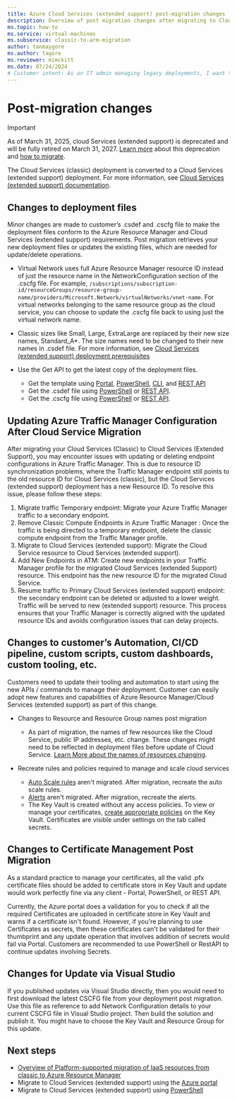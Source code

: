 ```yaml
---
title: Azure Cloud Services (extended support) post-migration changes
description: Overview of post migration changes after migrating to Cloud Services (extended support)
ms.topic: how-to
ms.service: virtual-machines
ms.subservice: classic-to-arm-migration
author: tanmaygore
ms.author: tagore
ms.reviewer: mimckitt
ms.date: 07/24/2024
# Customer intent: As an IT admin managing legacy deployments, I want to update deployment files, automation scripts, and resource configurations post-migration to Azure Resource Manager, so that I can ensure compatibility, manage endpoints, and leverage new features in Cloud Services (extended support).
---
```

 
# Post-migration changes

> [!IMPORTANT]
> As of March 31, 2025, cloud Services (extended support) is deprecated and will be fully retired on March 31, 2027. [Learn more](https://aka.ms/csesretirement) about this deprecation and [how to migrate](https://aka.ms/cses-retirement-march-2025).

The Cloud Services (classic) deployment is converted to a Cloud Services (extended support) deployment. For more information, see [Cloud Services (extended support) documentation](deploy-prerequisite.md).  

## Changes to deployment files 

Minor changes are made to customer’s .csdef and .cscfg file to make the deployment files conform to the Azure Resource Manager and Cloud Services (extended support) requirements. Post migration retrieves your new deployment files or updates the existing files, which are needed for update/delete operations.  

- Virtual Network uses full Azure Resource Manager resource ID instead of just the resource name in the NetworkConfiguration section of the .cscfg file. For example, `/subscriptions/subscription-id/resourceGroups/resource-group-name/providers/Microsoft.Network/virtualNetworks/vnet-name`. For virtual networks belonging to the same resource group as the cloud service, you can choose to update the .cscfg file back to using just the virtual network name.  

- Classic sizes like Small, Large, ExtraLarge are replaced by their new size names, Standard_A*. The size names need to be changed to their new names in .csdef file. For more information, see [Cloud Services (extended support) deployment prerequisites](deploy-prerequisite.md#required-definition-file-updates)

- Use the Get API to get the latest copy of the deployment files. 
    - Get the template using [Portal](../azure-resource-manager/templates/export-template-portal.md), [PowerShell](../azure-resource-manager/management/manage-resource-groups-powershell.md#export-resource-groups-to-templates), [CLI](../azure-resource-manager/management/manage-resource-groups-cli.md#export-resource-groups-to-templates), and [REST API](/rest/api/resources/resourcegroups/exporttemplate) 
    - Get the .csdef file using [PowerShell](/powershell/module/az.cloudservice/?preserve-view=true&view=azps-5.4.0#cloudservice) or [REST API](/rest/api/compute/cloudservices/rest-get-package). 
    - Get the .cscfg file using [PowerShell](/powershell/module/az.cloudservice/?preserve-view=true&view=azps-5.4.0#cloudservice) or [REST API](/rest/api/compute/cloudservices/rest-get-package). 
    
## Updating Azure Traffic Manager Configuration After Cloud Service Migration

After migrating your Cloud Services (Classic) to Cloud Services (Extended Support), you may encounter issues with updating or deleting endpoint configurations in Azure Traffic Manager. This is due to resource ID synchronization problems, where the Traffic Manager endpoint still points to the old resource ID for Cloud Services (classic), but the Cloud Services (extended support) deployment has a new Resource ID. To resolve this issue, please follow these steps:
1.	Migrate traffic Temporary endpoint: Migrate your Azure Traffic Manager traffic to a secondary endpoint.
2.	Remove Classic Compute Endpoints in Azure Traffic Manager : Once the traffic is being directed to a temporary endpoint, delete the classic compute endpoint from the Traffic Manager profile.
3.	Migrate to Cloud Services (extended support): Migrate the Cloud Service resource to Cloud Services (extended support).
4.	Add New Endpoints in ATM: Create new endpoints in your Traffic Manager profile for the migrated Cloud Services (extended Support) resource. This endpoint has the new resource ID for the migrated Cloud Service.
5.	Resume traffic to Primary Cloud Services (extended support) endpoint: the secondary endpoint can be deleted or adjusted to a lower weight. Traffic will be served to new (extended support) resource.
This process ensures that your Traffic Manager is correctly aligned with the updated resource IDs and avoids configuration issues that can delay projects.


## Changes to customer’s Automation, CI/CD pipeline, custom scripts, custom dashboards, custom tooling, etc.  

Customers need to update their tooling and automation to start using the new APIs / commands to manage their deployment. Customer can easily adopt new features and capabilities of Azure Resource Manager/Cloud Services (extended support) as part of this change. 

- Changes to Resource and Resource Group names post migration
    - As part of migration, the names of few resources like the Cloud Service, public IP addresses, etc. change. These changes might need to be reflected in deployment files before update of Cloud Service. [Learn More about the names of resources changing](in-place-migration-technical-details.md#translation-of-resources-and-naming-convention-post-migration).  

- Recreate rules and policies required to manage and scale cloud services 
    - [Auto Scale rules](configure-scaling.md) aren't migrated. After migration, recreate the auto scale rules.  
    - [Alerts](enable-alerts.md) aren't migrated. After migration, recreate the alerts.
    - The Key Vault is created without any access policies. To view or manage your certificates, [create appropriate policies](/azure/key-vault/general/assign-access-policy-portal) on the Key Vault. Certificates are visible under settings on the tab called secrets.


## Changes to Certificate Management Post Migration 

As a standard practice to manage your certificates, all the valid .pfx certificate files should be added to certificate store in Key Vault and update would work perfectly fine via any client - Portal, PowerShell, or REST API.

Currently, the Azure portal does a validation for you to check if all the required Certificates are uploaded in certificate store in Key Vault and warns if a certificate isn't found. However, if you're planning to use Certificates as secrets, then these certificates can't be validated for their thumbprint and any update operation that involves addition of secrets would fail via Portal. Customers are recommended to use PowerShell or RestAPI to continue updates involving Secrets.


## Changes for Update via Visual Studio
If you published updates via Visual Studio directly, then you would need to first download the latest CSCFG file from your deployment post migration. Use this file as reference to add Network Configuration details to your current CSCFG file in Visual Studio project. Then build the solution and publish it. You might have to choose the Key Vault and Resource Group for this update.


## Next steps
- [Overview of Platform-supported migration of IaaS resources from classic to Azure Resource Manager](/azure/virtual-machines/migration-classic-resource-manager-overview)
- Migrate to Cloud Services (extended support) using the [Azure portal](in-place-migration-portal.md)
- Migrate to Cloud Services (extended support) using [PowerShell](in-place-migration-powershell.md)
